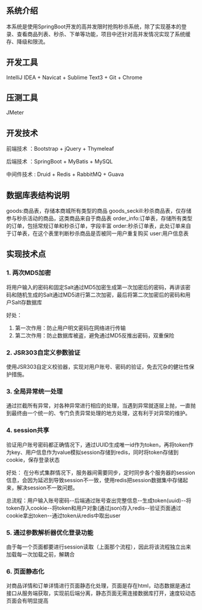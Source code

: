 ## 系统介绍
本系统是使用SpringBoot开发的高并发限时抢购秒杀系统，除了实现基本的登录、查看商品列表、秒杀、下单等功能，项目中还针对高并发情况实现了系统缓存、降级和限流。

## 开发工具
IntelliJ IDEA + Navicat + Sublime Text3 + Git + Chrome

## 压测工具
JMeter


## 开发技术
前端技术 ：Bootstrap + jQuery + Thymeleaf

后端技术 ：SpringBoot + MyBatis + MySQL

中间件技术 : Druid + Redis + RabbitMQ + Guava   

## 数据库表结构说明
goods:商品表，存储本商城所有类型的商品
goods_seckill:秒杀商品表，仅存储参与秒杀活动的商品，这类商品来自于商品表
order_info:订单表，存储所有类型的订单，包括常规订单和秒杀订单，字段丰富
order:秒杀订单表，此处订单来自于订单表，在这个表里判断秒杀商品是否被同一用户重复购买
user:用户信息表

## 实现技术点
### 1. 两次MD5加密

将用户输入的密码和固定Salt通过MD5加密生成第一次加密后的密码，再讲该密码和随机生成的Salt通过MD5进行第二次加密，最后将第二次加密后的密码和用户Salt存数据库

好处：    
     
1. 第一次作用：防止用户明文密码在网络进行传输
2. 第二次作用：防止数据库被盗，避免通过MD5反推出密码，双重保险

### 2. JSR303自定义参数验证
使用JSR303自定义校验器，实现对用户账号、密码的验证，免去冗杂的健壮性保护措施。

### 3. 全局异常统一处理
通过拦截所有异常，对各种异常进行相应的处理，当遇到异常就逐层上抛，一直抛到最终由一个统一的、专门负责异常处理的地方处理，这有利于对异常的维护。

### 4. session共享
验证用户账号密码都正确情况下，通过UUID生成唯一id作为token，再将token作为key、用户信息作为value模拟session存储到redis，同时将token存储到cookie，保存登录状态

好处： 在分布式集群情况下，服务器间需要同步，定时同步各个服务器的session信息，会因为延迟到导致session不一致，使用redis把session数据集中存储起来，解决session不一致问题。

总流程：用户输入账号密码--后端通过账号查出完整信息--生成token(uuid)--将token存入cookie--将token和用户对象(通过json)存入redis--验证页面通过cookie拿出token--通过token从redis中取出user

### 5. 通过参数解析器优化登录功能
由于每一个页面都要进行session读取（上面那个流程），因此将该流程独立出来加载每一次加载之前，解耦合

### 6. 页面静态化
对商品详情和订单详情进行页面静态化处理，页面是存在html，动态数据是通过接口从服务端获取，实现前后端分离，静态页面无需连接数据库打开，速度较动态页面会有明显提高